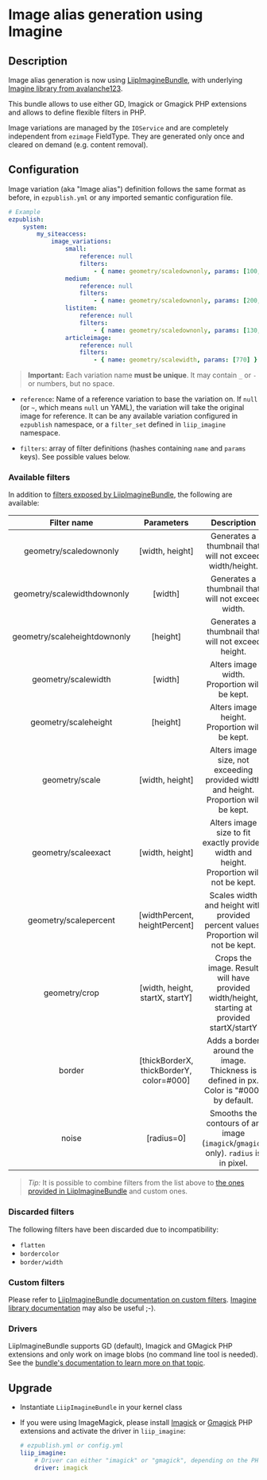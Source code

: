 # Image alias generation using Imagine

## Description
Image alias generation is now using [LiipImagineBundle](https://github.com/liip/LiipImagineBundle), with underlying
[Imagine library from avalanche123](http://imagine.readthedocs.org/en/latest/).

This bundle allows to use either GD, Imagick or Gmagick PHP extensions and allows to define flexible filters in PHP.

Image variations are managed by the `IOService` and are completely independent from `ezimage` FieldType.
They are generated only once and cleared on demand (e.g. content removal).

## Configuration
Image variation (aka "Image alias") definition follows the same format as before, in `ezpublish.yml` or any imported
semantic configuration file.

```yaml
# Example
ezpublish:
    system:
        my_siteaccess:
            image_variations:
                small:
                    reference: null
                    filters:
                        - { name: geometry/scaledownonly, params: [100, 160] }
                medium:
                    reference: null
                    filters:
                        - { name: geometry/scaledownonly, params: [200, 290] }
                listitem:
                    reference: null
                    filters:
                        - { name: geometry/scaledownonly, params: [130, 190] }
                articleimage:
                    reference: null
                    filters:
                        - { name: geometry/scalewidth, params: [770] }
```

> **Important:** Each variation name **must be unique**. It may contain `_` or `-` or numbers, but no space.

* `reference`: Name of a reference variation to base the variation on.
  If `null` (or `~`, which means `null` un YAML), the variation will take the original image for reference.
  It can be any available variation configured in `ezpublish` namespace, or a `filter_set` defined in `liip_imagine` namespace.

* `filters`: array of filter definitions (hashes containing `name` and `params` keys). See possible values below.

### Available filters
In addition to [filters exposed by LiipImagineBundle](https://github.com/liip/LiipImagineBundle/blob/master/Resources/doc/configuration.md),
the following are available:

| Filter name                  | Parameters                               | Description                                                                                  |
|:----------------------------:|:----------------------------------------:|:--------------------------------------------------------------------------------------------:|
| geometry/scaledownonly       | [width, height]                          | Generates a thumbnail that will not exceed width/height.                                     |
| geometry/scalewidthdownonly  | [width]                                  | Generates a thumbnail that will not exceed width.                                            |
| geometry/scaleheightdownonly | [height]                                 | Generates a thumbnail that will not exceed height.                                           |
| geometry/scalewidth          | [width]                                  | Alters image width.   Proportion will be kept.                                               |
| geometry/scaleheight         | [height]                                 | Alters image height.  Proportion will be kept.                                               |
| geometry/scale               | [width, height]                          | Alters image size, not exceeding provided width and height.  Proportion will be kept.        |
| geometry/scaleexact          | [width, height]                          | Alters image size to fit exactly provided width and height.  Proportion will not be kept.    |
| geometry/scalepercent        | [widthPercent, heightPercent]            | Scales width and height with provided percent values.  Proportion will not be kept.          |
| geometry/crop                | [width, height, startX, startY]          | Crops the image.  Result will have provided width/height, starting at provided startX/startY |
| border                       | [thickBorderX, thickBorderY, color=#000] | Adds a border around the image. Thickness is defined in px. Color is "#000" by default.      |
| noise                        | [radius=0]                               | Smooths the contours of an image (`imagick`/`gmagick` only). `radius` is in pixel.           |

> *Tip:* It is possible to combine filters from the list above to [the ones provided in LiipImagineBundle](https://github.com/liip/LiipImagineBundle/blob/master/Resources/doc/filters.md)
and custom ones.

### Discarded filters
The following filters have been discarded due to incompatibility:

* `flatten`
* `bordercolor`
* `border/width`

### Custom filters
Please refer to [LiipImagineBundle documentation on custom filters](https://github.com/liip/LiipImagineBundle/blob/master/Resources/doc/filters.md#load-your-custom-filters).
[Imagine library documentation](http://imagine.readthedocs.org/en/latest/) may also be useful ;-).

### Drivers
LiipImagineBundle supports GD (default), Imagick and GMagick PHP extensions and only work on image blobs (no command line tool is needed).
See the [bundle's documentation to learn more on that topic](https://github.com/liip/LiipImagineBundle/blob/master/Resources/doc/configuration.md).

## Upgrade
* Instantiate `LiipImagineBundle` in your kernel class
* If you were using ImageMagick, please install [Imagick](http://php.net/imagick) or [Gmagick](http://php.net/gmagick) PHP extensions
  and activate the driver in `liip_imagine`:

  ```yaml
  # ezpublish.yml or config.yml
  liip_imagine:
      # Driver can either "imagick" or "gmagick", depending on the PHP extension you're using.
      driver: imagick
  ```

